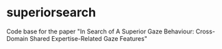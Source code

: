 # superiorsearch
Code base for the paper "In Search of A Superior Gaze Behaviour: Cross-Domain Shared Expertise-Related Gaze Features"
